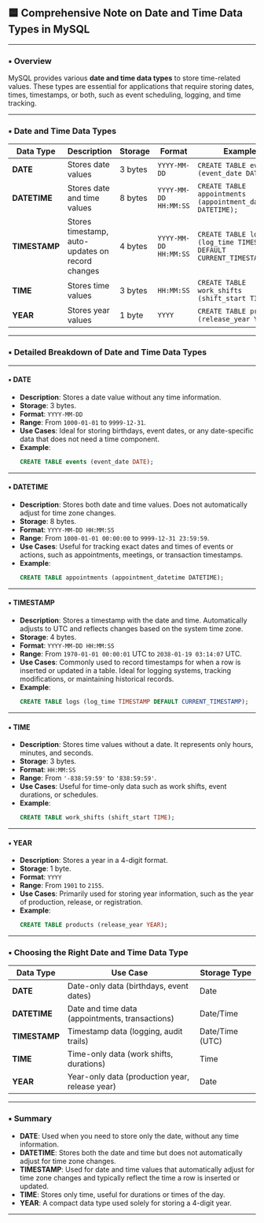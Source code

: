 ## 🟦 Comprehensive Note on Date and Time Data Types in MySQL

---

### ▪️ Overview

MySQL provides various **date and time data types** to store time-related values. These types are essential for applications that require storing dates, times, timestamps, or both, such as event scheduling, logging, and time tracking.

---

### ▪️ Date and Time Data Types

| Data Type     | Description                                      | Storage      | Format                          | Example                                          |
|---------------|--------------------------------------------------|--------------|---------------------------------|--------------------------------------------------|
| **DATE**      | Stores date values                               | 3 bytes      | `YYYY-MM-DD`                    | `CREATE TABLE events (event_date DATE);`         |
| **DATETIME**  | Stores date and time values                      | 8 bytes      | `YYYY-MM-DD HH:MM:SS`           | `CREATE TABLE appointments (appointment_datetime DATETIME);` |
| **TIMESTAMP** | Stores timestamp, auto-updates on record changes | 4 bytes      | `YYYY-MM-DD HH:MM:SS`           | `CREATE TABLE logs (log_time TIMESTAMP DEFAULT CURRENT_TIMESTAMP);` |
| **TIME**      | Stores time values                               | 3 bytes      | `HH:MM:SS`                      | `CREATE TABLE work_shifts (shift_start TIME);`   |
| **YEAR**      | Stores year values                               | 1 byte       | `YYYY`                          | `CREATE TABLE products (release_year YEAR);`     |

---

### ▪️ Detailed Breakdown of Date and Time Data Types

---

#### ▪️ **DATE**

- **Description**: Stores a date value without any time information.
- **Storage**: 3 bytes.
- **Format**: `YYYY-MM-DD`
- **Range**: From `1000-01-01` to `9999-12-31`.
- **Use Cases**: Ideal for storing birthdays, event dates, or any date-specific data that does not need a time component.
- **Example**:  
  ```sql
  CREATE TABLE events (event_date DATE);
  ```

---

#### ▪️ **DATETIME**

- **Description**: Stores both date and time values. Does not automatically adjust for time zone changes.
- **Storage**: 8 bytes.
- **Format**: `YYYY-MM-DD HH:MM:SS`
- **Range**: From `1000-01-01 00:00:00` to `9999-12-31 23:59:59`.
- **Use Cases**: Useful for tracking exact dates and times of events or actions, such as appointments, meetings, or transaction timestamps.
- **Example**:  
  ```sql
  CREATE TABLE appointments (appointment_datetime DATETIME);
  ```

---

#### ▪️ **TIMESTAMP**

- **Description**: Stores a timestamp with the date and time. Automatically adjusts to UTC and reflects changes based on the system time zone.
- **Storage**: 4 bytes.
- **Format**: `YYYY-MM-DD HH:MM:SS`
- **Range**: From `1970-01-01 00:00:01` UTC to `2038-01-19 03:14:07` UTC.
- **Use Cases**: Commonly used to record timestamps for when a row is inserted or updated in a table. Ideal for logging systems, tracking modifications, or maintaining historical records.
- **Example**:  
  ```sql
  CREATE TABLE logs (log_time TIMESTAMP DEFAULT CURRENT_TIMESTAMP);
  ```

---

#### ▪️ **TIME**

- **Description**: Stores time values without a date. It represents only hours, minutes, and seconds.
- **Storage**: 3 bytes.
- **Format**: `HH:MM:SS`
- **Range**: From `'-838:59:59'` to `'838:59:59'`.
- **Use Cases**: Useful for time-only data such as work shifts, event durations, or schedules.
- **Example**:  
  ```sql
  CREATE TABLE work_shifts (shift_start TIME);
  ```

---

#### ▪️ **YEAR**

- **Description**: Stores a year in a 4-digit format.
- **Storage**: 1 byte.
- **Format**: `YYYY`
- **Range**: From `1901` to `2155`.
- **Use Cases**: Primarily used for storing year information, such as the year of production, release, or registration.
- **Example**:  
  ```sql
  CREATE TABLE products (release_year YEAR);
  ```

---

### ▪️ Choosing the Right Date and Time Data Type

| Data Type   | Use Case                                           | Storage Type       |
|-------------|---------------------------------------------------|--------------------|
| **DATE**    | Date-only data (birthdays, event dates)           | Date               |
| **DATETIME**| Date and time data (appointments, transactions)   | Date/Time          |
| **TIMESTAMP**| Timestamp data (logging, audit trails)           | Date/Time (UTC)    |
| **TIME**    | Time-only data (work shifts, durations)           | Time               |
| **YEAR**    | Year-only data (production year, release year)    | Date               |

---

### ▪️ Summary

- **DATE**: Used when you need to store only the date, without any time information.
- **DATETIME**: Stores both the date and time but does not automatically adjust for time zone changes.
- **TIMESTAMP**: Used for date and time values that automatically adjust for time zone changes and typically reflect the time a row is inserted or updated.
- **TIME**: Stores only time, useful for durations or times of the day.
- **YEAR**: A compact data type used solely for storing a 4-digit year.

---
